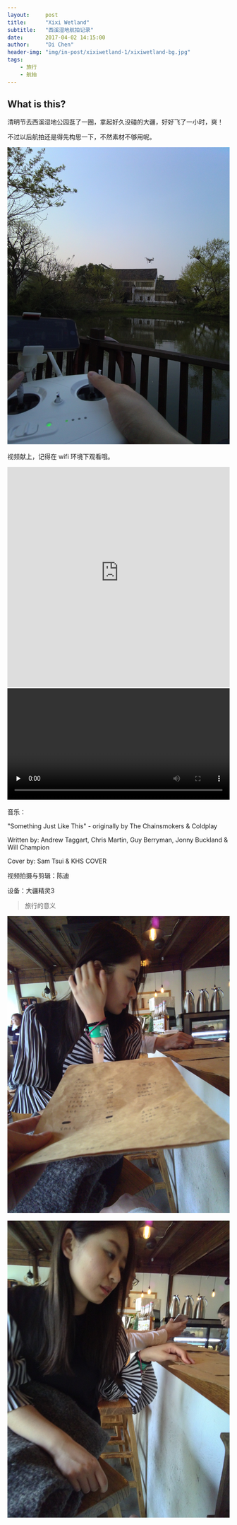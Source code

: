 ```yaml
---
layout:     post
title:      "Xixi Wetland"
subtitle:   "西溪湿地航拍记录"
date:       2017-04-02 14:15:00
author:     "Di Chen"
header-img: "img/in-post/xixiwetland-1/xixiwetland-bg.jpg"
tags:
    - 旅行
    - 航拍 
---
```



## What is this?

清明节去西溪湿地公园逛了一圈，拿起好久没碰的大疆，好好飞了一小时，爽！

不过以后航拍还是得先构思一下，不然素材不够用呢。

[![dji](/img/in-post/xixiwetland-1/dji.jpg)](/img/in-post/xixiwetland-1/dji.jpg)


视频献上，记得在 wifi 环境下观看哦。

<iframe height="498" width="100%" src="http://chendi.oss-cn-shanghai.aliyuncs.com/videos/xixi_small.mp4" frameborder="0" allowfullscreen></iframe>

<video width="100%" controls="" preload="none" type="video/mp4">  
<source src="http://chendi.oss-cn-shanghai.aliyuncs.com/videos/xixi_small.mp4">  
</video>

音乐：

"Something Just Like This" - originally by The Chainsmokers & Coldplay 

Written by: Andrew Taggart, Chris Martin, Guy Berryman, Jonny Buckland & Will Champion

Cover by: Sam Tsui & KHS COVER

视频拍摄与剪辑：陈迪

设备：大疆精灵3

> 旅行的意义

[![cong1](/img/in-post/xixiwetland-1/cong1.jpg)](/img/in-post/xixiwetland-1/cong1.jpg)

[![cong2](/img/in-post/xixiwetland-1/cong2.jpg)](/img/in-post/xixiwetland-1/cong2.jpg)


